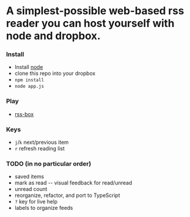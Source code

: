 A simplest-possible web-based rss reader you can host yourself with node and dropbox.
===

### Install

 - Install [node](http://nodejs.org)
 - clone this repo into your dropbox
 - `npm install`
 - `node app.js`

### Play
 - [rss-box](http://localhost:3000)

### Keys
 - `j`/`k` next/previous item
 - `r` refresh reading list

### TODO (in no particular order)
 - saved items
 - mark as read -- visual feedback for read/unread
 - unread count
 - reorganize, refactor, and port to TypeScript
 - `?` key for live help
 - labels to organize feeds
